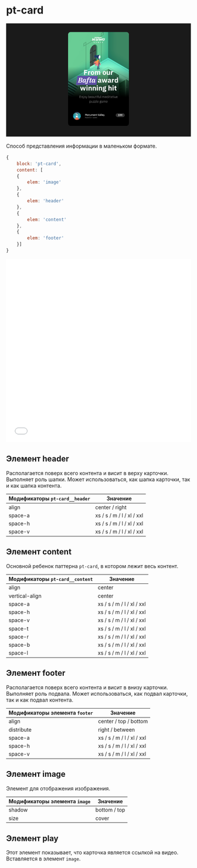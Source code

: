 # pt-card

![pt-card](_images/pt-card.png)


Способ представления информации в маленьком формате.

```js
{
	block: 'pt-card',
	content: [
	{
		elem: 'image'
	},
	{
		elem: 'header'
	},
	{
		elem: 'content'
	},
	{
		elem: 'footer'
	}]
}
```

<iframe height='500' scrolling='no' title='pt-card' src='//codepen.io/whitepapertools/embed/6dfa7d09f4c412333aa70bf475064679/?height=500&theme-id=0&default-tab=js,result&embed-version=2&editable=true' frameborder='no' allowtransparency='true' allowfullscreen='true' style='width: 100%;'>See the Pen <a href='https://codepen.io/whitepapertools/pen/6dfa7d09f4c412333aa70bf475064679/'>pt-card</a> by whitepaper (<a href='https://codepen.io/whitepapertools'>@whitepapertools</a>) on <a href='https://codepen.io'>CodePen</a>.
</iframe>

## Элемент header

Располагается поверх всего контента и висит в верху карточки. Выполняет роль шапки. Может использоваться, как шапка карточки, так и как шапка контента.

Модификаторы `pt-card__header` | Значение
------------------------------ | -------------------------
align                          | center / right
space-a                        | xs / s / m / l / xl / xxl
space-h                        | xs / s / m / l / xl / xxl
space-v                        | xs / s / m / l / xl / xxl

## Элемент content

Основной ребенок паттерна `pt-card`, в котором лежит весь контент.

Модификаторы `pt-card__content` | Значение
------------------------------- | -------------------------
align                           | center
vertical-align                  | center
space-a                         | xs / s / m / l / xl / xxl
space-h                         | xs / s / m / l / xl / xxl
space-v                         | xs / s / m / l / xl / xxl
space-t                         | xs / s / m / l / xl / xxl
space-r                         | xs / s / m / l / xl / xxl
space-b                         | xs / s / m / l / xl / xxl
space-l                         | xs / s / m / l / xl / xxl

## Элемент footer

Располагается поверх всего контента и висит в внизу карточки. Выполняет роль подвала. Может использоваться, как подвал карточки, так и как подвал контента.

Модификаторы элемента `footer`  | Значение
------------------------------- | -------------------------
align                           | center / top / bottom
distribute                      | right / between
space-a                         | xs / s / m / l / xl / xxl
space-h                         | xs / s / m / l / xl / xxl
space-v                         | xs / s / m / l / xl / xxl

## Элемент image

Элемент для отображения изображения.

Модификаторы элемента `image` | Значение
----------------------------- | -------------
shadow                        | bottom / top
size                          | cover

## Элемент play

Этот элемент показывает, что карточка является ссылкой на видео. Вставляется в элемент `image`.

